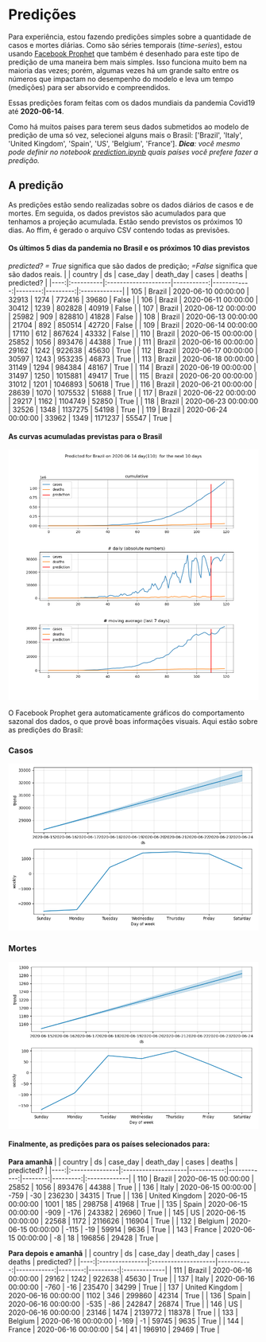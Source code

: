 # **Predições**
Para experiência, estou fazendo predições simples sobre a quantidade de casos e mortes diárias. Como são séries temporais (*time-series*), estou usando [Facebook Prophet](https://facebook.github.io/prophet/docs/quick_start.html) que também é desenhado para este tipo de predição de uma maneira bem mais simples. Isso funciona muito bem na maioria das vezes; porém, algumas vezes há um grande salto entre os números que impactam no desempenho do modelo e leva um tempo (medições) para ser absorvido e compreendidos.

Essas predições foram feitas com os dados mundiais da pandemia Covid19 até **2020-06-14**.

Como há muitos paises para terem seus dados submetidos ao modelo de predição de uma só vez, selecionei alguns mais o Brasil:
['Brazil', 'Italy', 'United Kingdom', 'Spain', 'US', 'Belgium', 'France'].
***Dica**: você mesmo pode definir no notebook *[prediction.ipynb](../prediction.ipynb)* quais países você prefere fazer a predição.*


## A predição
As predições estão sendo realizadas sobre os dados diários de casos e de mortes. Em seguida, os dados previstos são acumulados para que tenhamos a projeção acumulada. Estão sendo previstos os próximos 10 dias.
Ao ffim, é gerado o arquivo CSV contendo todas as previsões.

#### Os últimos 5 dias da pandemia no Brasil e os próximos 10 dias previstos
*predicted? = True* significa que são dados de predição; *=False* significa que são dados reais.
|     | country   | ds                  |   case_day |   death_day |   cases |   deaths | predicted?   |
|----:|:----------|:--------------------|-----------:|------------:|--------:|---------:|:-------------|
| 105 | Brazil    | 2020-06-10 00:00:00 |      32913 |        1274 |  772416 |    39680 | False        |
| 106 | Brazil    | 2020-06-11 00:00:00 |      30412 |        1239 |  802828 |    40919 | False        |
| 107 | Brazil    | 2020-06-12 00:00:00 |      25982 |         909 |  828810 |    41828 | False        |
| 108 | Brazil    | 2020-06-13 00:00:00 |      21704 |         892 |  850514 |    42720 | False        |
| 109 | Brazil    | 2020-06-14 00:00:00 |      17110 |         612 |  867624 |    43332 | False        |
| 110 | Brazil    | 2020-06-15 00:00:00 |      25852 |        1056 |  893476 |    44388 | True         |
| 111 | Brazil    | 2020-06-16 00:00:00 |      29162 |        1242 |  922638 |    45630 | True         |
| 112 | Brazil    | 2020-06-17 00:00:00 |      30597 |        1243 |  953235 |    46873 | True         |
| 113 | Brazil    | 2020-06-18 00:00:00 |      31149 |        1294 |  984384 |    48167 | True         |
| 114 | Brazil    | 2020-06-19 00:00:00 |      31497 |        1250 | 1015881 |    49417 | True         |
| 115 | Brazil    | 2020-06-20 00:00:00 |      31012 |        1201 | 1046893 |    50618 | True         |
| 116 | Brazil    | 2020-06-21 00:00:00 |      28639 |        1070 | 1075532 |    51688 | True         |
| 117 | Brazil    | 2020-06-22 00:00:00 |      29217 |        1162 | 1104749 |    52850 | True         |
| 118 | Brazil    | 2020-06-23 00:00:00 |      32526 |        1348 | 1137275 |    54198 | True         |
| 119 | Brazil    | 2020-06-24 00:00:00 |      33962 |        1349 | 1171237 |    55547 | True         |

 #### As curvas acumuladas previstas para o Brasil
![](brazil_predictions.png)

 O Facebook Prophet gera automaticamente gráficos do comportamento sazonal dos dados, o que provê boas informações visuais. Aqui estão sobre as predições do Brasil:
### Casos
![](brazil_prophet_cases.png)

 ### Mortes
![](brazil_prophet_deaths.png)
#### Finalmente, as predições para os países selecionados para:
**Para amanhã**
|     | country        | ds                  |   case_day |   death_day |   cases |   deaths | predicted?   |
|----:|:---------------|:--------------------|-----------:|------------:|--------:|---------:|:-------------|
| 110 | Brazil         | 2020-06-15 00:00:00 |      25852 |        1056 |  893476 |    44388 | True         |
| 136 | Italy          | 2020-06-15 00:00:00 |       -759 |         -30 |  236230 |    34315 | True         |
| 136 | United Kingdom | 2020-06-15 00:00:00 |       1001 |         185 |  298758 |    41968 | True         |
| 135 | Spain          | 2020-06-15 00:00:00 |       -909 |        -176 |  243382 |    26960 | True         |
| 145 | US             | 2020-06-15 00:00:00 |      22568 |        1172 | 2116626 |   116904 | True         |
| 132 | Belgium        | 2020-06-15 00:00:00 |       -115 |         -19 |   59914 |     9636 | True         |
| 143 | France         | 2020-06-15 00:00:00 |         -8 |          18 |  196856 |    29428 | True         |

 **Para depois e amanhã** 
|     | country        | ds                  |   case_day |   death_day |   cases |   deaths | predicted?   |
|----:|:---------------|:--------------------|-----------:|------------:|--------:|---------:|:-------------|
| 111 | Brazil         | 2020-06-16 00:00:00 |      29162 |        1242 |  922638 |    45630 | True         |
| 137 | Italy          | 2020-06-16 00:00:00 |       -760 |         -16 |  235470 |    34299 | True         |
| 137 | United Kingdom | 2020-06-16 00:00:00 |       1102 |         346 |  299860 |    42314 | True         |
| 136 | Spain          | 2020-06-16 00:00:00 |       -535 |         -86 |  242847 |    26874 | True         |
| 146 | US             | 2020-06-16 00:00:00 |      23146 |        1474 | 2139772 |   118378 | True         |
| 133 | Belgium        | 2020-06-16 00:00:00 |       -169 |          -1 |   59745 |     9635 | True         |
| 144 | France         | 2020-06-16 00:00:00 |         54 |          41 |  196910 |    29469 | True         |